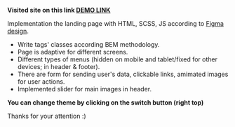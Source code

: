 **Visited site on this link [DEMO LINK](https://amahalias.github.io/air_landing/)**

Implementation the landing page with HTML, SCSS, JS according to [Figma design](https://www.figma.com/file/7qwsWggv9BAxMi2VPhBuPr/Air-(formerly-Dia)?node-id=9138%3A35).
- Write tags' classes according BEM methodology. 
- Page is adaptive for different screens.
- Different types of menus (hidden on mobile and tablet/fixed for other devices; in header & footer).
- There are form for sending user's data, clickable links, amimated images for user actions.
- Implemented slider for main images in header.

**You can change theme by clicking on the switch button (right top)**

Thanks for your attention :)
